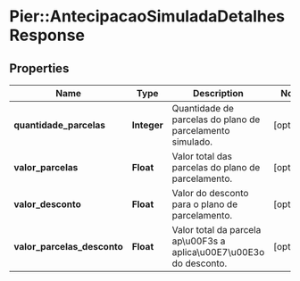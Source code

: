 # Pier::AntecipacaoSimuladaDetalhesResponse

## Properties
Name | Type | Description | Notes
------------ | ------------- | ------------- | -------------
**quantidade_parcelas** | **Integer** | Quantidade de parcelas do plano de parcelamento simulado. | [optional] 
**valor_parcelas** | **Float** | Valor total das parcelas do plano de parcelamento. | [optional] 
**valor_desconto** | **Float** | Valor do desconto para o plano de parcelamento. | [optional] 
**valor_parcelas_desconto** | **Float** | Valor total da parcela ap\u00F3s a aplica\u00E7\u00E3o do desconto. | [optional] 


